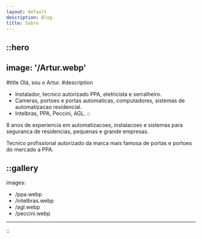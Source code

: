 ```yaml
---
layout: default
description: Blog.
title: Sobre
---
```


::hero
---
image: '/Artur.webp'
---
#title
Olá, sou o Artur.
#description
- Instalador, tecnico autorizado PPA, eletricista e serralheiro.
- Cameras, portoes e portas automaticas, computadores, sistemas de automatizacao residencial.
- Intelbras, PPA, Peccini, AGL.
::

8 anos de experiencia em automatizacoes, instalacoes e sistemas para seguranca de residencias, pequenas e grande empresas.

Tecnico profissional autorizado da marca mais famosa de portas e portoes do mercado a PPA.

::gallery
---
images:
  - /ppa.webp
  - /intelbras.webp
  - /agl.webp
  - /peccini.webp
---
::

